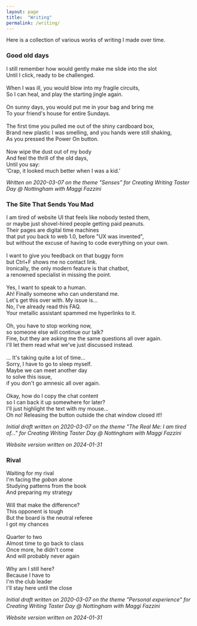 ```yaml
---
layout: page
title:  "Writing"
permalink: /writing/
---
```


Here is a collection of various works of writing I made over time.

### Good old days

I still remember how would gently make me slide into the slot<br>
Until I click, ready to be challenged.<br>
<br>
When I was ill, you would blow into my fragile circuits,<br>
So I can heal, and play the starting jingle again.<br>
<br>
On sunny days, you would put me in your bag and bring me<br>
To your friend's house for entire Sundays.<br>
<br>
The first time you pulled me out of the shiny cardboard box,<br>
Brand new plastic I was smelling, and you hands were still shaking,<br>
As you pressed the Power On button.<br>
<br>
Now wipe the dust out of my body<br>
And feel the thrill of the old days,<br>
Until you say:<br>
‘Crap, it looked much better when I was a kid.’<br>

*Written on 2020-03-07 on the theme "Senses" for Creating Writing Taster Day @ Nottingham with Maggi Fazzini*

### The Site That Sends You Mad

I am tired of website UI that feels like nobody tested them,<br>
or maybe just shovel-hired people getting paid peanuts.<br>
Their pages are digital time machines<br>
that put you back to web 1.0, before "UX was invented",<br>
but without the excuse of having to code everything on your own.<br>
<br>
I want to give you feedback on that buggy form<br>
but Ctrl+F shows me no contact link.<br>
Ironically, the only modern feature is that chatbot,<br>
a renowned specialist in missing the point.<br>
<br>
Yes, I want to speak to a human.<br>
Ah! Finally someone who can understand me.<br>
Let's get this over with. My issue is...<br>
No, I've already read this FAQ.<br>
Your metallic assistant spammed me hyperlinks to it.<br>
<br>
Oh, you have to stop working now,<br>
so someone else will continue our talk?<br>
Fine, but they are asking me the same questions all over again.<br>
I'll let them read what we've just discussed instead.<br>
<br>
... It's taking quite a lot of time...<br>
Sorry, I have to go to sleep myself.<br>
Maybe we can meet another day<br>
to solve this issue,<br>
if you don't go amnesic all over again.<br>
<br>
Okay, how do I copy the chat content<br>
so I can back it up somewhere for later?<br>
I'll just highlight the text with my mouse...<br>
Oh no! Releasing the button outside the chat window closed it!!<br>

*Initial draft written on 2020-03-07 on the theme "The Real Me: I am tired of..." for Creating Writing Taster Day @ Nottingham with Maggi Fazzini*

*Website version written on 2024-01-31*

### Rival

Waiting for my rival<br>
I'm facing the *goban* alone<br>
Studying patterns from the book<br>
And preparing my strategy<br>
<br>
Will that make the difference?<br>
This opponent is tough<br>
But the board is the neutral referee<br>
I got my chances<br>
<br>
Quarter to two<br>
Almost time to go back to class<br>
Once more, he didn't come<br>
And will probably never again<br>
<br>
Why am I still here?<br>
Because I have to<br>
I'm the club leader<br>
I'll stay here until the close<br>

*Initial draft written on 2020-03-07 on the theme "Personal experience" for Creating Writing Taster Day @ Nottingham with Maggi Fazzini*

*Website version written on 2024-01-31*